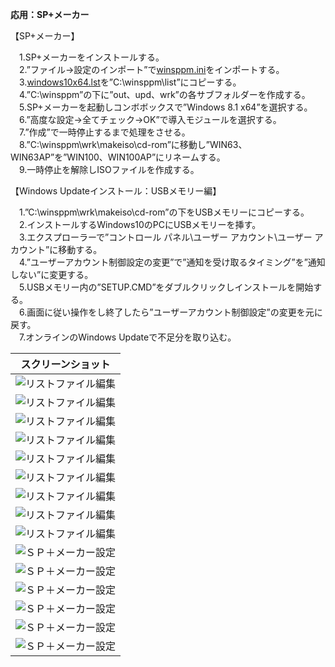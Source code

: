 **応用：SP+メーカー**  
  
【SP+メーカー】  
  
　1.SP+メーカーをインストールする。  
　2.”ファイル→設定のインポート”で[winsppm.ini](https://github.com/office-itou/Windows/blob/master/Make_ISO_files/source/SP%2B%E3%83%A1%E3%83%BC%E3%82%AB%E3%83%BC/source/winsppm.ini)をインポートする。  
　3.[windows10x64.lst](https://github.com/office-itou/Windows/blob/master/Make_ISO_files/source/SP%2B%E3%83%A1%E3%83%BC%E3%82%AB%E3%83%BC/source/windows10x64.lst)を”C:\winsppm\list”にコピーする。  
　4.”C:\winsppm”の下に”out、upd、wrk”の各サブフォルダーを作成する。  
　5.SP+メーカーを起動しコンボボックスで”Windows 8.1 x64”を選択する。  
　6.”高度な設定→全てチェック→OK”で導入モジュールを選択する。  
　7.”作成”で一時停止するまで処理をさせる。  
　8.”C:\winsppm\wrk\makeiso\cd-rom”に移動し”WIN63、WIN63AP”を”WIN100、WIN100AP”にリネームする。  
　9.一時停止を解除しISOファイルを作成する。  
  
【Windows Updateインストール：USBメモリー編】  
  
　1.”C:\winsppm\wrk\makeiso\cd-rom”の下をUSBメモリーにコピーする。  
　2.インストールするWindows10のPCにUSBメモリーを挿す。  
　3.エクスプローラーで”コントロール パネル\ユーザー アカウント\ユーザー アカウント”に移動する。  
　4.”ユーザーアカウント制御設定の変更”で”通知を受け取るタイミング”を”通知しない”に変更する。  
　5.USBメモリー内の”SETUP.CMD”をダブルクリックしインストールを開始する。  
　6.画面に従い操作をし終了したら”ユーザーアカウント制御設定”の変更を元に戻す。  
　7.オンラインのWindows Updateで不足分を取り込む。  
  
| スクリーンショット |  
| --- |  
|![リストファイル編集](https://github.com/office-itou/Windows/blob/master/Make_ISO_files/source/SP%2B%E3%83%A1%E3%83%BC%E3%82%AB%E3%83%BC/picture/ss001.jpg)|  
|![リストファイル編集](https://github.com/office-itou/Windows/blob/master/Make_ISO_files/source/SP%2B%E3%83%A1%E3%83%BC%E3%82%AB%E3%83%BC/picture/ss002.jpg)|  
|![リストファイル編集](https://github.com/office-itou/Windows/blob/master/Make_ISO_files/source/SP%2B%E3%83%A1%E3%83%BC%E3%82%AB%E3%83%BC/picture/ss003.jpg)|  
|![リストファイル編集](https://github.com/office-itou/Windows/blob/master/Make_ISO_files/source/SP%2B%E3%83%A1%E3%83%BC%E3%82%AB%E3%83%BC/picture/ss004.jpg)|  
|![リストファイル編集](https://github.com/office-itou/Windows/blob/master/Make_ISO_files/source/SP%2B%E3%83%A1%E3%83%BC%E3%82%AB%E3%83%BC/picture/ss005.jpg)|  
|![リストファイル編集](https://github.com/office-itou/Windows/blob/master/Make_ISO_files/source/SP%2B%E3%83%A1%E3%83%BC%E3%82%AB%E3%83%BC/picture/ss006.jpg)|  
|![リストファイル編集](https://github.com/office-itou/Windows/blob/master/Make_ISO_files/source/SP%2B%E3%83%A1%E3%83%BC%E3%82%AB%E3%83%BC/picture/ss007.jpg)|  
|![リストファイル編集](https://github.com/office-itou/Windows/blob/master/Make_ISO_files/source/SP%2B%E3%83%A1%E3%83%BC%E3%82%AB%E3%83%BC/picture/ss008.jpg)|  
|![リストファイル編集](https://github.com/office-itou/Windows/blob/master/Make_ISO_files/source/SP%2B%E3%83%A1%E3%83%BC%E3%82%AB%E3%83%BC/picture/ss009.jpg)|  
|![ＳＰ＋メーカー設定](https://github.com/office-itou/Windows/blob/master/Make_ISO_files/source/SP%2B%E3%83%A1%E3%83%BC%E3%82%AB%E3%83%BC/picture/ss010.jpg)|  
|![ＳＰ＋メーカー設定](https://github.com/office-itou/Windows/blob/master/Make_ISO_files/source/SP%2B%E3%83%A1%E3%83%BC%E3%82%AB%E3%83%BC/picture/ss011.jpg)|  
|![ＳＰ＋メーカー設定](https://github.com/office-itou/Windows/blob/master/Make_ISO_files/source/SP%2B%E3%83%A1%E3%83%BC%E3%82%AB%E3%83%BC/picture/ss012.jpg)|  
|![ＳＰ＋メーカー設定](https://github.com/office-itou/Windows/blob/master/Make_ISO_files/source/SP%2B%E3%83%A1%E3%83%BC%E3%82%AB%E3%83%BC/picture/ss013.jpg)|  
|![ＳＰ＋メーカー設定](https://github.com/office-itou/Windows/blob/master/Make_ISO_files/source/SP%2B%E3%83%A1%E3%83%BC%E3%82%AB%E3%83%BC/picture/ss014.jpg)|  
|![ＳＰ＋メーカー設定](https://github.com/office-itou/Windows/blob/master/Make_ISO_files/source/SP%2B%E3%83%A1%E3%83%BC%E3%82%AB%E3%83%BC/picture/ss015.jpg)|  
  
